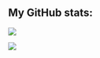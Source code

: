 ## My GitHub stats:

![](https://github-readme-stats.vercel.app/api?username=sxyugao&show_icons=true&count_private=true)

![](https://github-readme-stats.vercel.app/api/top-langs/?username=sxyugao&layout=compact)
